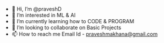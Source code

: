 - 👋 Hi, I’m @praveshD
- 👀 I’m interested in ML & AI
- 🌱 I’m currently learning how to CODE & PROGRAM
- 💞️ I’m looking to collaborate on Basic Projects
- 📫 How to reach me Email Id - praveshmakhana@gmail.com

<!---
praveshD/praveshD is a ✨ special ✨ repository because its `README.md` (this file) appears on your GitHub profile.
You can click the Preview link to take a look at your changes.
--->
